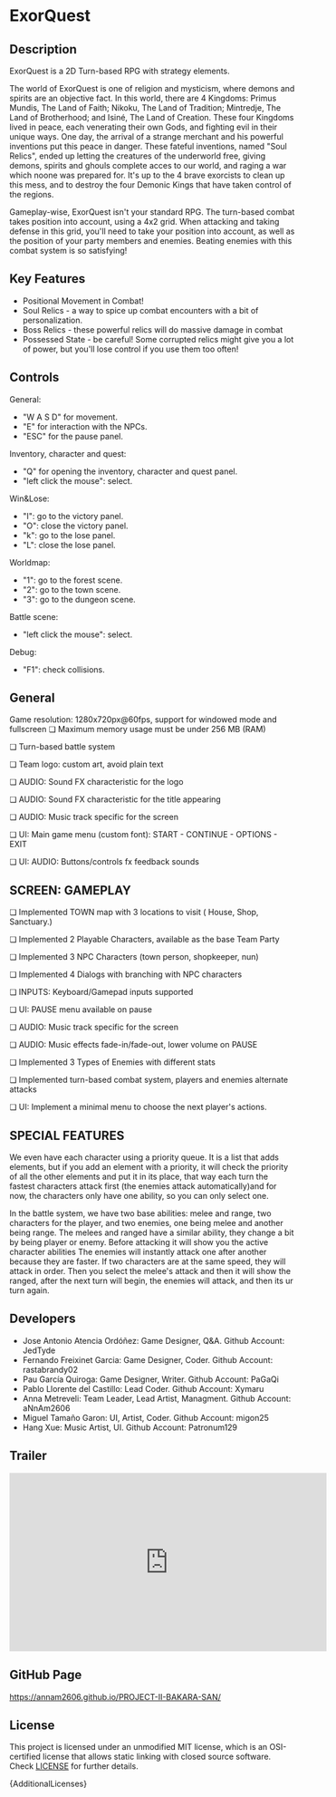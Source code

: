 # ExorQuest

## Description

ExorQuest is a 2D Turn-based RPG with strategy elements.

The world of ExorQuest is one of religion and mysticism, where demons and spirits are an objective fact. In this world, there are 4 Kingdoms: Primus Mundis, The Land of Faith; Nikoku, The Land of Tradition; Mintredje, The Land of Brotherhood; and Isiné, The Land of Creation. These four Kingdoms lived in peace, each venerating their own Gods, and fighting evil in their unique ways. One day, the arrival of a strange merchant and his powerful inventions put this peace in danger. These fateful inventions, named "Soul Relics", ended up letting the creatures of the underworld free, giving demons, spirits and ghouls complete acces to our world, and raging a war which noone was prepared for. It's up to the 4 brave exorcists to clean up this mess, and to destroy the four Demonic Kings that have taken control of the regions.

Gameplay-wise, ExorQuest isn't your standard RPG. The turn-based combat takes position into account, using a 4x2 grid. When attacking and taking defense in this grid, you'll need to take your position into account, as well as the position of your party members and enemies. Beating enemies with this combat system is so satisfying!

## Key Features

 - Positional Movement in Combat! 
 - Soul Relics - a way to spice up combat encounters with a bit of personalization.
 - Boss Relics - these powerful relics will do massive damage in combat
 - Possessed State - be careful! Some corrupted relics might give you a lot of power, but you'll lose control if you use them too often!
 
## Controls

General:
- "W A S D" for movement.
- "E" for interaction with the NPCs.
- "ESC" for the pause panel.

Inventory, character and quest:
- "Q" for opening the inventory, character and quest panel.
- "left click the mouse": select.

Win&Lose:
- "I": go to the victory panel.
- "O": close the victory panel.
- "k": go to the lose panel.
- "L": close the lose panel.

Worldmap:
- "1": go to the forest scene.
- "2": go to the town scene.
- "3": go to the dungeon scene.

Battle scene:
- "left click the mouse": select.

Debug:
-  "F1": check collisions.

## General

Game resolution: 1280x720px@60fps, support for windowed mode and fullscreen
❏ Maximum memory usage must be under 256 MB (RAM)

❏ Turn-based battle system

❏ Team logo: custom art, avoid plain text

❏ AUDIO: Sound FX characteristic for the logo

❏ AUDIO: Sound FX characteristic for the title appearing

❏ AUDIO: Music track specific for the screen

❏ UI: Main game menu (custom font): START - CONTINUE - OPTIONS - EXIT

❏ UI: AUDIO: Buttons/controls fx feedback sounds

## SCREEN: GAMEPLAY

❏ Implemented TOWN map with 3 locations to visit ( House, Shop,
Sanctuary.)

❏ Implemented 2 Playable Characters, available as the base Team Party

❏ Implemented 3 NPC Characters (town person, shopkeeper, nun)

❏ Implemented 4 Dialogs with branching with NPC characters 

❏ INPUTS: Keyboard/Gamepad inputs supported

❏ UI: PAUSE menu available on pause

❏ AUDIO: Music track specific for the screen

❏ AUDIO: Music effects fade-in/fade-out, lower volume on PAUSE

❏ Implemented 3 Types of Enemies with different stats

❏ Implemented turn-based combat system, players and enemies alternate attacks

❏ UI: Implement a minimal menu to choose the next player's actions.

## SPECIAL FEATURES

We even have each character using a priority queue. It is a list that adds elements, but if you add an element
with a priority, it will check the priority of all the other elements and put it in its place, that way each turn
the fastest characters attack first (the enemies attack automatically)and for now, the characters only have
one ability, so you can only select one.

In the battle system, we have two base abilities: melee and range, two characters for the player, and two enemies,
one being melee and another being range. The melees and ranged have a similar ability, they change a bit by 
being player or enemy. Before attacking it will show you the active character abilities
The enemies will instantly attack one after another because they are faster. If two characters are at the same speed,
they will attack in order. Then you select the melee's attack and then it will show the ranged, after the next 
turn will begin, the enemies will attack, and then its ur turn again.

## Developers

 - Jose Antonio Atencia Ordóñez: Game Designer, Q&A.
   Github Account: JedTyde
 - Fernando Freixinet Garcia: Game Designer, Coder.
   Github Account: rastabrandy02
 - Pau García Quiroga: Game Designer, Writer.
   Github Account: PaGaQi
 - Pablo Llorente del Castillo: Lead Coder.
   Github Account: Xymaru
 - Anna Metreveli: Team Leader, Lead Artist, Managment.
   Github Account: aNnAm2606
 - Miguel Tamaño Garon: UI, Artist, Coder.
   Github Account: migon25
 - Hang Xue: Music Artist, UI.
   Github Account: Patronum129

## Trailer

<iframe width="560" height="315" src="https://www.youtube.com/embed/U2Zf80LdjeU" title="YouTube video player" frameborder="0" allow="accelerometer; autoplay; clipboard-write; encrypted-media; gyroscope; picture-in-picture" allowfullscreen></iframe>

## GitHub Page
https://annam2606.github.io/PROJECT-II-BAKARA-SAN/

## License

This project is licensed under an unmodified MIT license, which is an OSI-certified license that allows static linking with closed source software. Check [LICENSE](LICENSE) for further details.

{AdditionalLicenses}
